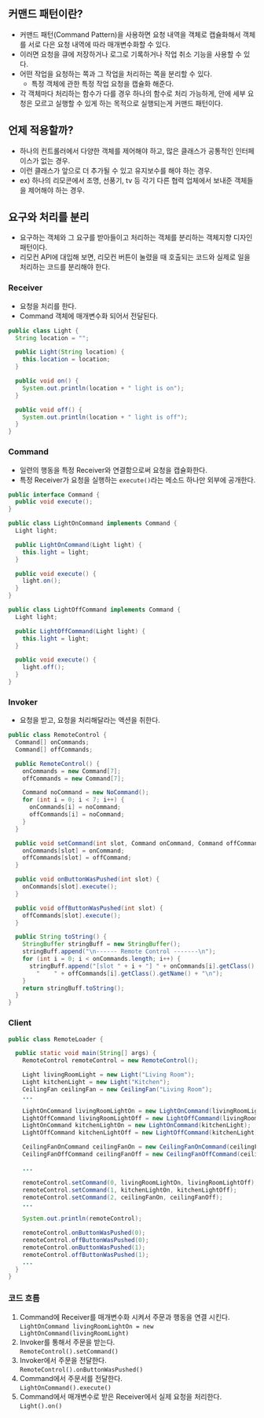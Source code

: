 ## 커맨드 패턴이란?

- 커맨드 패턴(Command Pattern)을 사용하면 요청 내역을 객체로 캡슐화해서 객체를 서로 다은 요청 내역에 따라 매개변수화할 수 있다.
- 이러면 요청을 큐에 저장하거나 로그로 기록하거나 작업 취소 기능을 사용할 수 있다.
- 어떤 작업을 요청하는 쪽과 그 작업을 처리하는 쪽을 분리할 수 있다.
  - 특정 객체에 관한 특정 작업 요청을 캡슐화 해준다.
- 각 객체마다 처리하는 함수가 다를 경우 하나의 함수로 처리 가능하게, 안에 세부 요청은 모르고 실행할 수 있게 하는 목적으로 실행되는게 커맨드 패턴이다.

## 언제 적용할까?

- 하나의 컨트롤러에서 다양한 객체를 제어해야 하고, 많은 클래스가 공통적인 인터페이스가 없는 경우.
- 이런 클래스가 앞으로 더 추가될 수 있고 유지보수를 해야 하는 경우.
- ex) 하나의 리모콘에서 조명, 선풍기, tv 등 각기 다른 협력 업체에서 보내준 객체들을 제어해야 하는 경우.

## 요구와 처리를 분리

- 요구하는 객체와 그 요구를 받아들이고 처리하는 객체를 분리하는 객체지향 디자인 패턴이다.
- 리모컨 API에 대입해 보면, 리모컨 버튼이 눌렸을 때 호출되는 코드와 실제로 일을 처리하는 코드를 분리해야 한다.

### Receiver

- 요청을 처리를 한다.
- Command 객체에 매개변수화 되어서 전달된다.

```java
public class Light {
  String location = "";

  public Light(String location) {
    this.location = location;
  }

  public void on() {
    System.out.println(location + " light is on");
  }

  public void off() {
    System.out.println(location + " light is off");
  }
}
```

### Command

- 일련의 행동을 특정 Receiver와 연결함으로써 요청을 캡슐화한다.
- 특정 Receiver가 요청을 실행하는 `execute()`라는 메소드 하나만 외부에 공개한다.

```java
public interface Command {
  public void execute();
}
```

```java
public class LightOnCommand implements Command {
  Light light;

  public LightOnCommand(Light light) {
    this.light = light;
  }

  public void execute() {
    light.on();
  }
}
```

```java
public class LightOffCommand implements Command {
  Light light;

  public LightOffCommand(Light light) {
    this.light = light;
  }

  public void execute() {
    light.off();
  }
}
```

### Invoker

- 요청을 받고, 요청을 처리해달라는 액션을 취한다.

```java
public class RemoteControl {
  Command[] onCommands;
  Command[] offCommands;

  public RemoteControl() {
    onCommands = new Command[7];
    offCommands = new Command[7];

    Command noCommand = new NoCommand();
    for (int i = 0; i < 7; i++) {
      onCommands[i] = noCommand;
      offCommands[i] = noCommand;
    }
  }

  public void setCommand(int slot, Command onCommand, Command offCommand) {
    onCommands[slot] = onCommand;
    offCommands[slot] = offCommand;
  }

  public void onButtonWasPushed(int slot) {
    onCommands[slot].execute();
  }

  public void offButtonWasPushed(int slot) {
    offCommands[slot].execute();
  }

  public String toString() {
    StringBuffer stringBuff = new StringBuffer();
    stringBuff.append("\n------ Remote Control -------\n");
    for (int i = 0; i < onCommands.length; i++) {
      stringBuff.append("[slot " + i + "] " + onCommands[i].getClass().getName() +
        "    " + offCommands[i].getClass().getName() + "\n");
    }
    return stringBuff.toString();
  }
}
```

### Client

```java
public class RemoteLoader {

  public static void main(String[] args) {
    RemoteControl remoteControl = new RemoteControl();

    Light livingRoomLight = new Light("Living Room");
    Light kitchenLight = new Light("Kitchen");
    CeilingFan ceilingFan = new CeilingFan("Living Room");
    ...

    LightOnCommand livingRoomLightOn = new LightOnCommand(livingRoomLight);
    LightOffCommand livingRoomLightOff = new LightOffCommand(livingRoomLight);
    LightOnCommand kitchenLightOn = new LightOnCommand(kitchenLight);
    LightOffCommand kitchenLightOff = new LightOffCommand(kitchenLight);

    CeilingFanOnCommand ceilingFanOn = new CeilingFanOnCommand(ceilingFan);
    CeilingFanOffCommand ceilingFanOff = new CeilingFanOffCommand(ceilingFan);

    ...

    remoteControl.setCommand(0, livingRoomLightOn, livingRoomLightOff);
    remoteControl.setCommand(1, kitchenLightOn, kitchenLightOff);
    remoteControl.setCommand(2, ceilingFanOn, ceilingFanOff);
    ...

    System.out.println(remoteControl);

    remoteControl.onButtonWasPushed(0);
    remoteControl.offButtonWasPushed(0);
    remoteControl.onButtonWasPushed(1);
    remoteControl.offButtonWasPushed(1);
    ...
  }
}
```

### 코드 흐름

1. Command에 Receiver를 매개변수화 시켜서 주문과 행동을 연결 시킨다.  
   `LightOnCommand livingRoomLightOn = new LightOnCommand(livingRoomLight)`
2. Invoker를 통해서 주문을 받는다.  
   `RemoteControl().setCommand()`
3. Invoker에서 주문을 전달한다.  
   `RemoteControl().onButtonWasPushed()`
4. Command에서 주문서를 전달한다.  
   `LightOnCommand().execute()`
5. Command에서 매개변수로 받은 Receiver에서 실제 요청을 처리한다.  
   `Light().on()`

